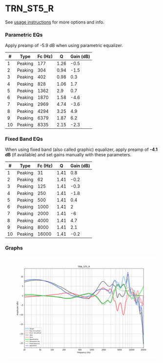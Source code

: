 # TRN_ST5_R
See [usage instructions](https://github.com/jaakkopasanen/AutoEq#usage) for more options and info.

### Parametric EQs
Apply preamp of -5.9 dB when using parametric equalizer.

|   # | Type    |   Fc (Hz) |    Q |   Gain (dB) |
|-----|---------|-----------|------|-------------|
|   1 | Peaking |       177 | 1.26 |        -0.5 |
|   2 | Peaking |       304 | 0.94 |        -1.5 |
|   3 | Peaking |       402 | 0.98 |         0.3 |
|   4 | Peaking |       828 | 1.06 |         1.7 |
|   5 | Peaking |      1362 | 2.9  |         0.7 |
|   6 | Peaking |      1870 | 1.58 |        -4.6 |
|   7 | Peaking |      2969 | 4.74 |        -3.6 |
|   8 | Peaking |      4294 | 3.25 |         4.9 |
|   9 | Peaking |      6379 | 1.87 |         6.2 |
|  10 | Peaking |      8335 | 2.15 |        -2.3 |

### Fixed Band EQs
When using fixed band (also called graphic) equalizer, apply preamp of **-4.1 dB** (if available) and set gains manually with these parameters.

|   # | Type    |   Fc (Hz) |    Q |   Gain (dB) |
|-----|---------|-----------|------|-------------|
|   1 | Peaking |        31 | 1.41 |         0.8 |
|   2 | Peaking |        62 | 1.41 |        -0.2 |
|   3 | Peaking |       125 | 1.41 |        -0.3 |
|   4 | Peaking |       250 | 1.41 |        -1.8 |
|   5 | Peaking |       500 | 1.41 |         0.4 |
|   6 | Peaking |      1000 | 1.41 |         2   |
|   7 | Peaking |      2000 | 1.41 |        -6   |
|   8 | Peaking |      4000 | 1.41 |         4.7 |
|   9 | Peaking |      8000 | 1.41 |         2.1 |
|  10 | Peaking |     16000 | 1.41 |        -0.2 |

### Graphs
![](./TRN_ST5_R.png)
